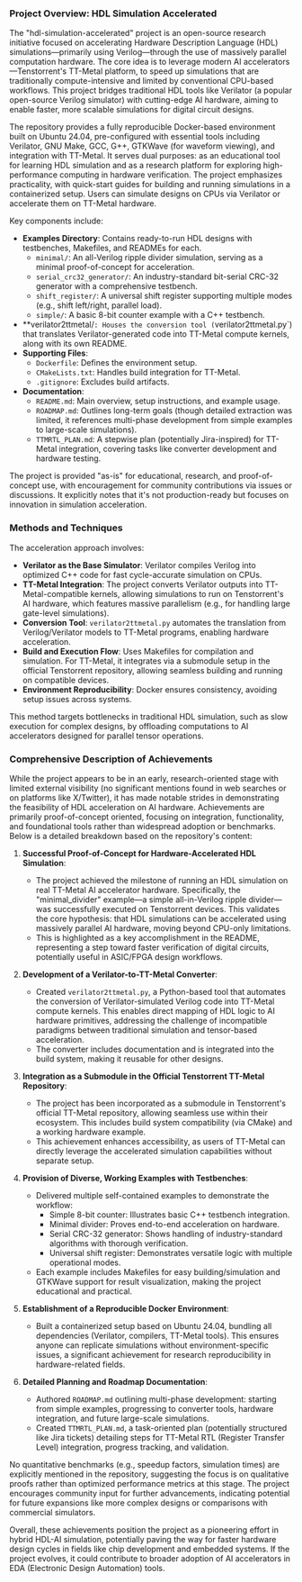 ### Project Overview: HDL Simulation Accelerated

The "hdl-simulation-accelerated" project is an open-source research initiative focused on accelerating Hardware Description Language (HDL) simulations—primarily using Verilog—through the use of massively parallel computation hardware. The core idea is to leverage modern AI accelerators—Tenstorrent's TT-Metal platform, to speed up simulations that are traditionally compute-intensive and limited by conventional CPU-based workflows. This project bridges traditional HDL tools like Verilator (a popular open-source Verilog simulator) with cutting-edge AI hardware, aiming to enable faster, more scalable simulations for digital circuit designs.

The repository provides a fully reproducible Docker-based environment built on Ubuntu 24.04, pre-configured with essential tools including Verilator, GNU Make, GCC, G++, GTKWave (for waveform viewing), and integration with TT-Metal. It serves dual purposes: as an educational tool for learning HDL simulation and as a research platform for exploring high-performance computing in hardware verification. The project emphasizes practicality, with quick-start guides for building and running simulations in a containerized setup. Users can simulate designs on CPUs via Verilator or accelerate them on TT-Metal hardware.

Key components include:
- **Examples Directory**: Contains ready-to-run HDL designs with testbenches, Makefiles, and READMEs for each.
  - `minimal/`: An all-Verilog ripple divider simulation, serving as a minimal proof-of-concept for acceleration.
  - `serial_crc32_generator/`: An industry-standard bit-serial CRC-32 generator with a comprehensive testbench.
  - `shift_register/`: A universal shift register supporting multiple modes (e.g., shift left/right, parallel load).
  - `simple/`: A basic 8-bit counter example with a C++ testbench.
- **verilator2ttmetal/`: Houses the conversion tool (`verilator2ttmetal.py`) that translates Verilator-generated code into TT-Metal compute kernels, along with its own README.
- **Supporting Files**: 
  - `Dockerfile`: Defines the environment setup.
  - `CMakeLists.txt`: Handles build integration for TT-Metal.
  - `.gitignore`: Excludes build artifacts.
- **Documentation**: 
  - `README.md`: Main overview, setup instructions, and example usage.
  - `ROADMAP.md`: Outlines long-term goals (though detailed extraction was limited, it references multi-phase development from simple examples to large-scale simulations).
  - `TTMRTL_PLAN.md`: A stepwise plan (potentially Jira-inspired) for TT-Metal integration, covering tasks like converter development and hardware testing.

The project is provided "as-is" for educational, research, and proof-of-concept use, with encouragement for community contributions via issues or discussions. It explicitly notes that it's not production-ready but focuses on innovation in simulation acceleration.

### Methods and Techniques

The acceleration approach involves:
- **Verilator as the Base Simulator**: Verilator compiles Verilog into optimized C++ code for fast cycle-accurate simulation on CPUs.
- **TT-Metal Integration**: The project converts Verilator outputs into TT-Metal-compatible kernels, allowing simulations to run on Tenstorrent's AI hardware, which features massive parallelism (e.g., for handling large gate-level simulations).
- **Conversion Tool**: `verilator2ttmetal.py` automates the translation from Verilog/Verilator models to TT-Metal programs, enabling hardware acceleration.
- **Build and Execution Flow**: Uses Makefiles for compilation and simulation. For TT-Metal, it integrates via a submodule setup in the official Tenstorrent repository, allowing seamless building and running on compatible devices.
- **Environment Reproducibility**: Docker ensures consistency, avoiding setup issues across systems.

This method targets bottlenecks in traditional HDL simulation, such as slow execution for complex designs, by offloading computations to AI accelerators designed for parallel tensor operations.

### Comprehensive Description of Achievements

While the project appears to be in an early, research-oriented stage with limited external visibility (no significant mentions found in web searches or on platforms like X/Twitter), it has made notable strides in demonstrating the feasibility of HDL acceleration on AI hardware. Achievements are primarily proof-of-concept oriented, focusing on integration, functionality, and foundational tools rather than widespread adoption or benchmarks. Below is a detailed breakdown based on the repository's content:

1. **Successful Proof-of-Concept for Hardware-Accelerated HDL Simulation**:
   - The project achieved the milestone of running an HDL simulation on real TT-Metal AI accelerator hardware. Specifically, the "minimal_divider" example—a simple all-in-Verilog ripple divider—was successfully executed on Tenstorrent devices. This validates the core hypothesis: that HDL simulations can be accelerated using massively parallel AI hardware, moving beyond CPU-only limitations.
   - This is highlighted as a key accomplishment in the README, representing a step toward faster verification of digital circuits, potentially useful in ASIC/FPGA design workflows.

2. **Development of a Verilator-to-TT-Metal Converter**:
   - Created `verilator2ttmetal.py`, a Python-based tool that automates the conversion of Verilator-simulated Verilog code into TT-Metal compute kernels. This enables direct mapping of HDL logic to AI hardware primitives, addressing the challenge of incompatible paradigms between traditional simulation and tensor-based acceleration.
   - The converter includes documentation and is integrated into the build system, making it reusable for other designs.

3. **Integration as a Submodule in the Official Tenstorrent TT-Metal Repository**:
   - The project has been incorporated as a submodule in Tenstorrent's official TT-Metal repository, allowing seamless use within their ecosystem. This includes build system compatibility (via CMake) and a working hardware example.
   - This achievement enhances accessibility, as users of TT-Metal can directly leverage the accelerated simulation capabilities without separate setup.

4. **Provision of Diverse, Working Examples with Testbenches**:
   - Delivered multiple self-contained examples to demonstrate the workflow:
     - Simple 8-bit counter: Illustrates basic C++ testbench integration.
     - Minimal divider: Proves end-to-end acceleration on hardware.
     - Serial CRC-32 generator: Shows handling of industry-standard algorithms with thorough verification.
     - Universal shift register: Demonstrates versatile logic with multiple operational modes.
   - Each example includes Makefiles for easy building/simulation and GTKWave support for result visualization, making the project educational and practical.

5. **Establishment of a Reproducible Docker Environment**:
   - Built a containerized setup based on Ubuntu 24.04, bundling all dependencies (Verilator, compilers, TT-Metal tools). This ensures anyone can replicate simulations without environment-specific issues, a significant achievement for research reproducibility in hardware-related fields.

6. **Detailed Planning and Roadmap Documentation**:
   - Authored `ROADMAP.md` outlining multi-phase development: starting from simple examples, progressing to converter tools, hardware integration, and future large-scale simulations.
   - Created `TTMRTL_PLAN.md`, a task-oriented plan (potentially structured like Jira tickets) detailing steps for TT-Metal RTL (Register Transfer Level) integration, progress tracking, and validation.

No quantitative benchmarks (e.g., speedup factors, simulation times) are explicitly mentioned in the repository, suggesting the focus is on qualitative proofs rather than optimized performance metrics at this stage. The project encourages community input for further advancements, indicating potential for future expansions like more complex designs or comparisons with commercial simulators.

Overall, these achievements position the project as a pioneering effort in hybrid HDL-AI simulation, potentially paving the way for faster hardware design cycles in fields like chip development and embedded systems. If the project evolves, it could contribute to broader adoption of AI accelerators in EDA (Electronic Design Automation) tools.
